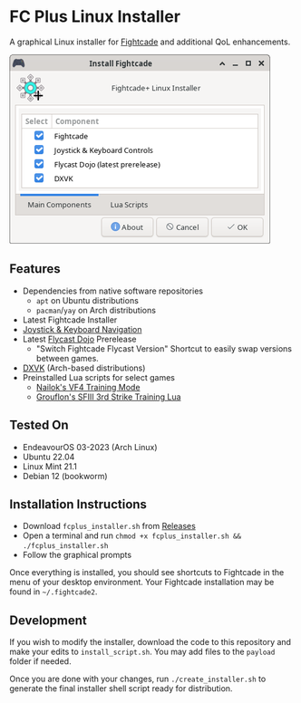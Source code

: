 # FC Plus Linux Installer

A graphical Linux installer for [Fightcade](https://www.fightcade.com/) and additional QoL enhancements.

![FC Plus Linux Installer - Main Screen](installer_main.png)

## Features
* Dependencies from native software repositories
  * `apt` on Ubuntu distributions
  * `pacman`/`yay` on Arch distributions
* Latest Fightcade Installer
* [Joystick & Keyboard Navigation](https://github.com/blueminder/fightcade-joystick-kb-controls)
* Latest [Flycast Dojo](https://github.com/blueminder/flycast-dojo) Prerelease
  * "Switch Fightcade Flycast Version" Shortcut to easily swap versions between games.
* [DXVK](https://github.com/doitsujin/dxvk) (Arch-based distributions)
* Preinstalled Lua scripts for select games
  * [Nailok's VF4 Training Mode](https://github.com/Nailok/VF4-Training)
  * [Grouflon's SFIII 3rd Strike Training Lua](https://github.com/Grouflon/3rd_training_lua)

## Tested On
* EndeavourOS 03-2023 (Arch Linux)
* Ubuntu 22.04
* Linux Mint 21.1
* Debian 12 (bookworm)

## Installation Instructions
* Download `fcplus_installer.sh` from [Releases](https://github.com/blueminder/fcplus-linux-installer/releases)
* Open a terminal and run `chmod +x fcplus_installer.sh && ./fcplus_installer.sh`
* Follow the graphical prompts

Once everything is installed, you should see shortcuts to Fightcade in the menu of your desktop environment. Your Fightcade installation may be found in `~/.fightcade2`.

## Development
If you wish to modify the installer, download the code to this repository and make your edits to `install_script.sh`. You may add files to the `payload` folder if needed.

Once you are done with your changes, run `./create_installer.sh` to generate the final installer shell script ready for distribution.